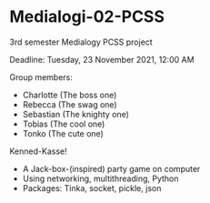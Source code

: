 # Medialogi-02-PCSS
3rd semester Medialogy PCSS project

Deadline: Tuesday, 23 November 2021, 12:00 AM

Group members:
- Charlotte (The boss one)
- Rebecca (The swag one)
- Sebastian (The knighty one)
- Tobias (The cool one)
- Tonko (The cute one)

Kenned-Kasse!
- A Jack-box-(inspired) party game on computer
- Using networking, multithreading, Python
- Packages: Tinka, socket, pickle, json
